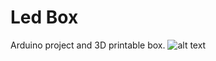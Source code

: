 # Led Box
Arduino project and 3D printable box.
![alt text](https://github.com/3632741/AR-Registration-Framework-PhD-Thesis/blob/main/Real%20Case%20Registration/Led%20Box/Arduino.PNG)



